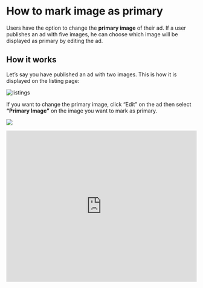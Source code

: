 # How to mark image as primary


Users have the option to change the **primary image** of their ad. If a user publishes an ad with five images, he can choose which image will be displayed as primary by editing the ad. 


## How it works

Let’s say you have published an ad with two images. This is how it is displayed on the listing page:

![listings](https://raw.githubusercontent.com/yclas/guides/master/images/listings11.jpg)

If you want to change the primary image,  click “Edit” on the ad then select **“Primary Image”**  on the image you want to mark as primary.

 ![](https://raw.githubusercontent.com/yclas/guides/master/images/listings22.jpg)



<iframe width="100%" height="400px" src="https://www.youtube.com/embed/3Ub5zv_M34o" title="Yclas video" frameborder="0" allow="accelerometer; autoplay; clipboard-write; encrypted-media; gyroscope; picture-in-picture" allowfullscreen></iframe>
 


